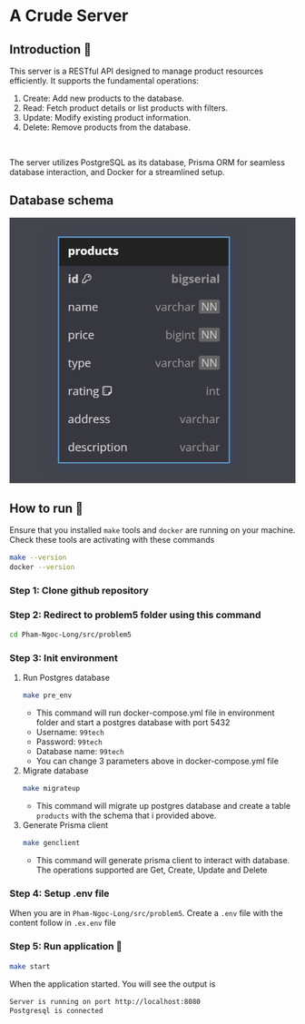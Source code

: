 # A Crude Server

## Introduction 🔖
This server is a RESTful API designed to manage product resources efficiently. It supports the fundamental operations:

1. Create: Add new products to the database.
2. Read: Fetch product details or list products with filters.
3. Update: Modify existing product information.
4. Delete: Remove products from the database.
<br/>

The server utilizes PostgreSQL as its database, Prisma ORM for seamless database interaction, and Docker for a streamlined setup.
## Database schema
![schema](imgs/schema.png)

## How to run 🤔
Ensure that you installed `make` tools and `docker` are running on your machine.
<br/>
Check these tools are activating with these commands
```bash
make --version
docker --version
```

### Step 1: Clone github repository

### Step 2: Redirect to problem5 folder using this command

```bash
cd Pham-Ngoc-Long/src/problem5
```
### Step 3: Init environment
1. Run Postgres database
    ```bash
    make pre_env
    ```
    - This command will run docker-compose.yml file in environment folder and start a postgres database with port 5432
    - Username: `99tech`
    - Password: `99tech`
    - Database name: `99tech`   
    - You can change 3 parameters above in docker-compose.yml file
2. Migrate database
    ```bash
    make migrateup
    ```
    - This command will migrate up postgres database and create a table `products` with the schema that i provided above.
3. Generate Prisma client 
    ```bash
    make genclient
    ```
    - This command will generate prisma client to interact with database. The operations supported are Get, Create, Update and Delete
### Step 4: Setup .env file
When you are in `Pham-Ngoc-Long/src/problem5`. Create a `.env` file with the content follow in `.ex.env` file
### Step 5: Run application 🎇
```bash
make start
```
When the application started. You will see the output is
```bash
Server is running on port http://localhost:8080
Postgresql is connected
```